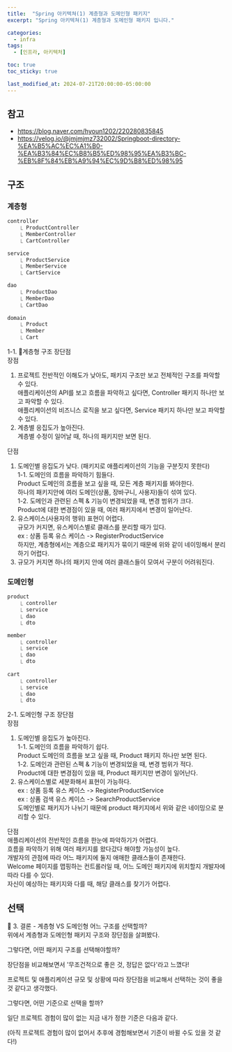 ```yaml
---
title:  "Spring 아키텍쳐(1) 계층형과 도메인형 패키지"
excerpt: "Spring 아키텍쳐(1) 계층형과 도메인형 패키지 입니다."

categories:
  - infra
tags:
  - [인프라, 아키텍처]

toc: true
toc_sticky: true

last_modified_at: 2024-07-21T20:00:00-05:00:00
---
```


## 참고
- https://blog.naver.com/hyoun1202/220280835845
- https://velog.io/@jmjmjmz732002/Springboot-directory-%EA%B5%AC%EC%A1%B0-%EA%B3%84%EC%B8%B5%ED%98%95%EA%B3%BC-%EB%8F%84%EB%A9%94%EC%9D%B8%ED%98%95


## 구조
### 계층형
```bash
controller
	⎿ ProductController
	⎿ MemberController
	⎿ CartController

service
	⎿ ProductService
	⎿ MemberService
	⎿ CartService

dao
	⎿ ProductDao
	⎿ MemberDao
	⎿ CartDao
   
domain
	⎿ Product
	⎿ Member
	⎿ Cart

```

1-1. 계층형 구조 장단점  
장점  
1. 프로젝트 전반적인 이해도가 낮아도, 패키지 구조만 보고 전체적인 구조를 파악할 수 있다.  
애플리케이션의 API를 보고 흐름을 파악하고 싶다면, Controller 패키지 하나만 보고 파악할 수 있다.  
애플리케이션의 비즈니스 로직을 보고 싶다면, Service 패키지 하나만 보고 파악할 수 있다.  
2. 계층별 응집도가 높아진다.   
계층별 수정이 일어날 때, 하나의 패키지만 보면 된다.  
    

단점  
1. 도메인별 응집도가 낮다. (패키지로 애플리케이션의 기능을 구분짓지 못한다)  
1-1. 도메인의 흐름을 파악하기 힘들다.  
Product 도메인의 흐름을 보고 싶을 때, 모든 계층 패키지를 봐야한다.  
하나의 패키지안에 여러 도메인(상품, 장바구니, 사용자)들이 섞여 있다.  
1-2. 도메인과 관련된 스펙 & 기능이 변경되었을 때, 변경 범위가 크다.  
Product에 대한 변경점이 있을 때, 여러 패키지에서 변경이 일어난다.   
2. 유스케이스(사용자의 행위) 표현이 어렵다.  
규모가 커지면, 유스케이스별로 클래스를 분리할 때가 있다.  
ex : 상품 등록 유스 케이스 -> RegisterProductService  
하지만, 계층형에서는 계층으로 패키지가 묶이기 때문에 위와 같이 네이밍해서 분리하기 어렵다.  
3. 규모가 커지면 하나의 패키지 안에 여러 클래스들이 모여서 구분이 어려워진다.   


### 도메인형
```bash
product
	⎿ controller
	⎿ service
	⎿ dao
	⎿ dto

member
	⎿ controller
	⎿ service
	⎿ dao
	⎿ dto
    
cart
	⎿ controller
	⎿ service
	⎿ dao
	⎿ dto

```

2-1. 도메인형 구조 장단점  
장점  
1. 도메인별 응집도가 높아진다.   
1-1. 도메인의 흐름을 파악하기 쉽다.  
Product 도메인의 흐름을 보고 싶을 때, Product 패키지 하나만 보면 된다.  
1-2. 도메인과 관련된 스펙 & 기능이 변경되었을 때, 변경 범위가 적다.  
Product에 대한 변경점이 있을 때, Product 패키지만 변경이 일어난다.  
2. 유스케이스별로 세분화해서 표현이 가능하다.  
ex : 상품 등록 유스 케이스 -> RegisterProductService  
ex : 상품 검색 유스 케이스 -> SearchProductService  
도메인별로 패키지가 나뉘기 때문에 product 패키지에서 위와 같은 네이밍으로 분리할 수 있다.  

단점  
애플리케이션의 전반적인 흐름을 한눈에 파악하기가 어렵다.  
흐름을 파악하기 위해 여러 패키지를 왔다갔다 해야할 가능성이 높다.  
개발자의 관점에 따라 어느 패키지에 둘지 애매한 클래스들이 존재한다.  
Welcome 페이지를 맵핑하는 컨트롤러일 때, 어느 도메인 패키지에 위치할지 개발자에 따라 다를 수 있다.  
자신이 예상하는 패키지와 다를 때, 해당 클래스를 찾기가 어렵다.  

## 선택
🎯 3. 결론 - 계층형 VS 도메인형 어느 구조를 선택할까?  
위에서 계층형과 도메인형 패키지 구조와 장단점을 살펴봤다.  

그렇다면, 어떤 패키지 구조를 선택해야할까?  

장단점을 비교해보면서 '무조건적으로 좋은 것, 정답은 없다'라고 느꼈다!  

프로젝트 및 애플리케이션 규모 및 상황에 따라 장단점을 비교해서 선택하는 것이 좋을 것 같다고 생각했다.  

그렇다면, 어떤 기준으로 선택을 할까?  

일단 프로젝트 경험이 많이 없는 지금 내가 정한 기준은 다음과 같다.  

(아직 프로젝트 경험이 많이 없어서 추후에 경험해보면서 기준이 바뀔 수도 있을 것 같다!)  

